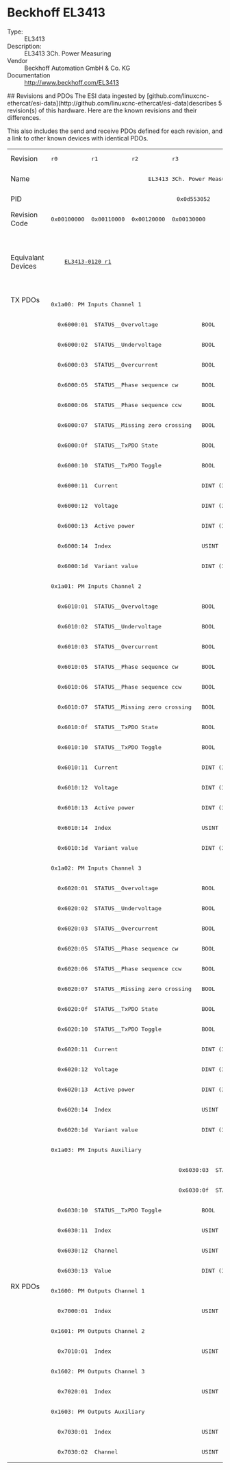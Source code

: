 #  Beckhoff EL3413

<dl>
  <dt>Type:</dt><dd>EL3413</dd>
  <dt>Description:</dt><dd>EL3413 3Ch. Power Measuring</dd>
  <dt>Vendor</dt><dd>Beckhoff Automation GmbH & Co. KG</dd>
  <dt>Documentation</dt><dd><a href="http://www.beckhoff.com/EL3413">http://www.beckhoff.com/EL3413</a></dd>
</dl>
## Revisions and PDOs
The ESI data ingested by [github.com/linuxcnc-ethercat/esi-data](http://github.com/linuxcnc-ethercat/esi-data)describes 5 revision(s) of this hardware.  Here are the known revisions and their differences.

This also includes the send and receive PDOs defined for each revision, and a link to other known devices with identical PDOs.

<table>
<tr >
<td class="first">Revision</td>
<td ><pre>r0</pre></td>
<td ><pre>r1</pre></td>
<td ><pre>r2</pre></td>
<td ><pre>r3</pre></td>
<td ><pre>r4</pre></td>
</tr>
<tr >
<td class="first">Name</td>
<td  colspan=5 align="center"><pre>EL3413 3Ch. Power Measuring</pre></td>
</tr>
<tr >
<td class="first">PID</td>
<td  colspan=5 align="center"><pre>0x0d553052</pre></td>
</tr>
<tr >
<td class="first">Revision Code</td>
<td ><pre>0x00100000</pre></td>
<td ><pre>0x00110000</pre></td>
<td ><pre>0x00120000</pre></td>
<td ><pre>0x00130000</pre></td>
<td ><pre>0x00140000</pre></td>
</tr>
<tr >
<td class="first">Equivalant Devices</td>
<td  colspan=2 align="center"><pre><a href="EL3413-0120">EL3413-0120 r1</a></pre></td>
<td ></td>
<td  colspan=2 align="center"><pre><a href="EL3413-0001">EL3413-0001 r0</a><br/><a href="EL3413-0001">EL3413-0001 r1</a><br/><a href="EL3413-0001">EL3413-0001 r2</a><br/><a href="EL3413-0120">EL3413-0120 r2</a><br/><a href="EL3413-0120">EL3413-0120 r3</a><br/><a href="EL3433">EL3433 r0</a><br/><a href="EL3433">EL3433 r1</a><br/><a href="EL3433">EL3433 r2</a></pre></td>
</tr>
<tr class="txpdo pdosection">
<td class="first" rowspan=49 valign=top>TX PDOs</td>
<td colspan=5 align="left"><pre>0x1a00: PM Inputs Channel 1</pre></td>
<td></td>
</tr>
<tr class="txpdo">
<td  colspan=5 align="left"><pre>  0x6000:01  STATUS__Overvoltage             BOOL</pre></td>
</tr>
<tr class="txpdo">
<td  colspan=5 align="left"><pre>  0x6000:02  STATUS__Undervoltage            BOOL</pre></td>
</tr>
<tr class="txpdo">
<td  colspan=5 align="left"><pre>  0x6000:03  STATUS__Overcurrent             BOOL</pre></td>
</tr>
<tr class="txpdo">
<td  colspan=5 align="left"><pre>  0x6000:05  STATUS__Phase sequence cw       BOOL</pre></td>
</tr>
<tr class="txpdo">
<td  colspan=5 align="left"><pre>  0x6000:06  STATUS__Phase sequence ccw      BOOL</pre></td>
</tr>
<tr class="txpdo">
<td  colspan=5 align="left"><pre>  0x6000:07  STATUS__Missing zero crossing   BOOL</pre></td>
</tr>
<tr class="txpdo">
<td  colspan=5 align="left"><pre>  0x6000:0f  STATUS__TxPDO State             BOOL</pre></td>
</tr>
<tr class="txpdo">
<td  colspan=5 align="left"><pre>  0x6000:10  STATUS__TxPDO Toggle            BOOL</pre></td>
</tr>
<tr class="txpdo">
<td  colspan=5 align="left"><pre>  0x6000:11  Current                         DINT (32 bits)</pre></td>
</tr>
<tr class="txpdo">
<td  colspan=5 align="left"><pre>  0x6000:12  Voltage                         DINT (32 bits)</pre></td>
</tr>
<tr class="txpdo">
<td  colspan=5 align="left"><pre>  0x6000:13  Active power                    DINT (32 bits)</pre></td>
</tr>
<tr class="txpdo">
<td  colspan=5 align="left"><pre>  0x6000:14  Index                           USINT (8 bits)</pre></td>
</tr>
<tr class="txpdo">
<td  colspan=5 align="left"><pre>  0x6000:1d  Variant value                   DINT (32 bits)</pre></td>
</tr>
<tr class="txpdo pdosection">
<td  colspan=5 align="left"><pre>0x1a01: PM Inputs Channel 2</pre></td>
</tr>
<tr class="txpdo">
<td  colspan=5 align="left"><pre>  0x6010:01  STATUS__Overvoltage             BOOL</pre></td>
</tr>
<tr class="txpdo">
<td  colspan=5 align="left"><pre>  0x6010:02  STATUS__Undervoltage            BOOL</pre></td>
</tr>
<tr class="txpdo">
<td  colspan=5 align="left"><pre>  0x6010:03  STATUS__Overcurrent             BOOL</pre></td>
</tr>
<tr class="txpdo">
<td  colspan=5 align="left"><pre>  0x6010:05  STATUS__Phase sequence cw       BOOL</pre></td>
</tr>
<tr class="txpdo">
<td  colspan=5 align="left"><pre>  0x6010:06  STATUS__Phase sequence ccw      BOOL</pre></td>
</tr>
<tr class="txpdo">
<td  colspan=5 align="left"><pre>  0x6010:07  STATUS__Missing zero crossing   BOOL</pre></td>
</tr>
<tr class="txpdo">
<td  colspan=5 align="left"><pre>  0x6010:0f  STATUS__TxPDO State             BOOL</pre></td>
</tr>
<tr class="txpdo">
<td  colspan=5 align="left"><pre>  0x6010:10  STATUS__TxPDO Toggle            BOOL</pre></td>
</tr>
<tr class="txpdo">
<td  colspan=5 align="left"><pre>  0x6010:11  Current                         DINT (32 bits)</pre></td>
</tr>
<tr class="txpdo">
<td  colspan=5 align="left"><pre>  0x6010:12  Voltage                         DINT (32 bits)</pre></td>
</tr>
<tr class="txpdo">
<td  colspan=5 align="left"><pre>  0x6010:13  Active power                    DINT (32 bits)</pre></td>
</tr>
<tr class="txpdo">
<td  colspan=5 align="left"><pre>  0x6010:14  Index                           USINT (8 bits)</pre></td>
</tr>
<tr class="txpdo">
<td  colspan=5 align="left"><pre>  0x6010:1d  Variant value                   DINT (32 bits)</pre></td>
</tr>
<tr class="txpdo pdosection">
<td  colspan=5 align="left"><pre>0x1a02: PM Inputs Channel 3</pre></td>
</tr>
<tr class="txpdo">
<td  colspan=5 align="left"><pre>  0x6020:01  STATUS__Overvoltage             BOOL</pre></td>
</tr>
<tr class="txpdo">
<td  colspan=5 align="left"><pre>  0x6020:02  STATUS__Undervoltage            BOOL</pre></td>
</tr>
<tr class="txpdo">
<td  colspan=5 align="left"><pre>  0x6020:03  STATUS__Overcurrent             BOOL</pre></td>
</tr>
<tr class="txpdo">
<td  colspan=5 align="left"><pre>  0x6020:05  STATUS__Phase sequence cw       BOOL</pre></td>
</tr>
<tr class="txpdo">
<td  colspan=5 align="left"><pre>  0x6020:06  STATUS__Phase sequence ccw      BOOL</pre></td>
</tr>
<tr class="txpdo">
<td  colspan=5 align="left"><pre>  0x6020:07  STATUS__Missing zero crossing   BOOL</pre></td>
</tr>
<tr class="txpdo">
<td  colspan=5 align="left"><pre>  0x6020:0f  STATUS__TxPDO State             BOOL</pre></td>
</tr>
<tr class="txpdo">
<td  colspan=5 align="left"><pre>  0x6020:10  STATUS__TxPDO Toggle            BOOL</pre></td>
</tr>
<tr class="txpdo">
<td  colspan=5 align="left"><pre>  0x6020:11  Current                         DINT (32 bits)</pre></td>
</tr>
<tr class="txpdo">
<td  colspan=5 align="left"><pre>  0x6020:12  Voltage                         DINT (32 bits)</pre></td>
</tr>
<tr class="txpdo">
<td  colspan=5 align="left"><pre>  0x6020:13  Active power                    DINT (32 bits)</pre></td>
</tr>
<tr class="txpdo">
<td  colspan=5 align="left"><pre>  0x6020:14  Index                           USINT (8 bits)</pre></td>
</tr>
<tr class="txpdo">
<td  colspan=5 align="left"><pre>  0x6020:1d  Variant value                   DINT (32 bits)</pre></td>
</tr>
<tr class="txpdo pdosection">
<td  colspan=5 align="left"><pre>0x1a03: PM Inputs Auxiliary</pre></td>
</tr>
<tr class="txpdo">
<td  colspan=3 align="left"></td>
<td  colspan=2 align="left"><pre>  0x6030:03  STATUS__Overcurrent             BOOL</pre></td>
</tr>
<tr class="txpdo">
<td  colspan=3 align="left"></td>
<td  colspan=2 align="left"><pre>  0x6030:0f  STATUS__TxPDO State             BOOL</pre></td>
</tr>
<tr class="txpdo">
<td  colspan=5 align="left"><pre>  0x6030:10  STATUS__TxPDO Toggle            BOOL</pre></td>
</tr>
<tr class="txpdo">
<td  colspan=5 align="left"><pre>  0x6030:11  Index                           USINT (8 bits)</pre></td>
</tr>
<tr class="txpdo">
<td  colspan=5 align="left"><pre>  0x6030:12  Channel                         USINT (8 bits)</pre></td>
</tr>
<tr class="txpdo">
<td  colspan=5 align="left"><pre>  0x6030:13  Value                           DINT (32 bits)</pre></td>
</tr>
<tr class="rxpdo pdosection">
<td class="first" rowspan=9 valign=top>RX PDOs</td>
<td colspan=5 align="left"><pre>0x1600: PM Outputs Channel 1</pre></td>
<td></td>
</tr>
<tr class="rxpdo">
<td  colspan=5 align="left"><pre>  0x7000:01  Index                           USINT (8 bits)</pre></td>
</tr>
<tr class="rxpdo pdosection">
<td  colspan=5 align="left"><pre>0x1601: PM Outputs Channel 2</pre></td>
</tr>
<tr class="rxpdo">
<td  colspan=5 align="left"><pre>  0x7010:01  Index                           USINT (8 bits)</pre></td>
</tr>
<tr class="rxpdo pdosection">
<td  colspan=5 align="left"><pre>0x1602: PM Outputs Channel 3</pre></td>
</tr>
<tr class="rxpdo">
<td  colspan=5 align="left"><pre>  0x7020:01  Index                           USINT (8 bits)</pre></td>
</tr>
<tr class="rxpdo pdosection">
<td  colspan=5 align="left"><pre>0x1603: PM Outputs Auxiliary</pre></td>
</tr>
<tr class="rxpdo">
<td  colspan=5 align="left"><pre>  0x7030:01  Index                           USINT (8 bits)</pre></td>
</tr>
<tr class="rxpdo">
<td  colspan=5 align="left"><pre>  0x7030:02  Channel                         USINT (8 bits)</pre></td>
</tr>
</table>
